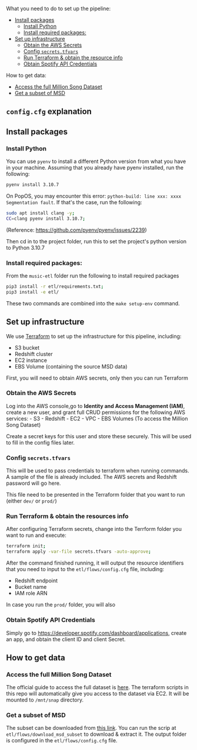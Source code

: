 
What you need to do to set up the pipeline:

- [Install packages](#install-packages)
  - [Install Python](#install-python)
  - [Install required packages:](#install-required-packages)
- [Set up infrastructure](#set-up-infrastructure)
  - [Obtain the AWS Secrets](#obtain-the-aws-secrets)
  - [Config `secrets.tfvars`](#config-secretstfvars)
  - [Run Terraform \& obtain the resource info](#run-terraform--obtain-the-resource-info)
  - [Obtain Spotify API Credentials](#obtain-spotify-api-credentials)


How to get data:
- [Access the full Million Song Dataset](#access-the-full-million-song-dataset)
- [Get a subset of MSD](#get-a-subset-of-msd)

## `config.cfg` explanation


## Install packages

### Install Python
You can use `pyenv` to install a different Python version from what you have in your machine. Assuming that you already have pyenv installed, run the following:

```bash
pyenv install 3.10.7
```

On PopOS, you may encounter this error: `python-build: line xxx: xxxx Segmentation fault`. If that's the case, run the following:

```bash
sudo apt install clang -y;
CC=clang pyenv install 3.10.7;
```
(Reference: https://github.com/pyenv/pyenv/issues/2239)

Then cd in to the project folder, run this to set the project's python version to Python 3.10.7

### Install required packages:

From the `music-etl` folder run the following to install required packages

```bash
pip3 install -r etl/requirements.txt;
pip3 install -e etl/ 
```
These two commands are combined into the `make setup-env` command.

## Set up infrastructure

We use [Terraform]((https://developer.hashicorp.com/terraform/downloads?product_intent=terraform)) to set up the infrastructure for this pipeline, including:
- S3 bucket
- Redshift cluster
- EC2 instance
- EBS Volume (containing the source MSD data)

First, you will need to obtain AWS secrets, only then you can run Terraform

### Obtain the AWS Secrets

Log into the AWS console,go to **Identity and Access Management (IAM)**, create a new user, and grant full CRUD permissions for the following AWS services:
    - S3
    - Redshift
    - EC2
    - VPC
    - EBS Volumes (To access the Million Song Dataset)

Create a secret keys for this user and store these securely. This will be used to fill in the config files later.

### Config `secrets.tfvars`

This will be used to pass credentials to terraform when running commands. A sample of the file is already included. The AWS secrets and Redshift password will go here.

This file need to be presented in the Terraform folder that you want to run (either `dev/` or `prod/`)

### Run Terraform & obtain the resources info


After configuring Terraform secrets, change into the Terrform folder you want to run and execute:

```bash
terraform init;
terraform apply -var-file secrets.tfvars -auto-approve;
```

After the command finished running, it will output the resource identifiers that you need to input to the `etl/flows/config.cfg` file, including:
- Redshift endpoint
- Bucket name
- IAM role ARN

In case you run the `prod/` folder, you will also 

### Obtain Spotify API Credentials
Simply go to https://developer.spotify.com/dashboard/applications, create an app, and obtain the client ID and client Secret.


## How to get data

### Access the full Million Song Dataset
The official guide to access the full dataset is [here](ht://millionsongdataset.com/pages/getting-dataset/). 
The terraform scripts in this repo will automatically give you access to the dataset via EC2. It will be mounted to `/mnt/snap` directory.


### Get a subset of MSD
The subset can be downloaded from [this link](http://labrosa.ee.columbia.edu/~dpwe/tmp/millionsongsubset.tar.gz). 
You can run the scrip at `etl/flows/download_msd_subset` to download & extract it. The output folder is configured in the `etl/flows/config.cfg` file. 
